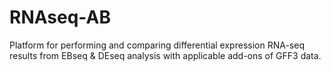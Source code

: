 # RNAseq-AB
Platform for performing and comparing differential expression RNA-seq results from EBseq &amp; DEseq analysis with applicable add-ons of GFF3 data.
